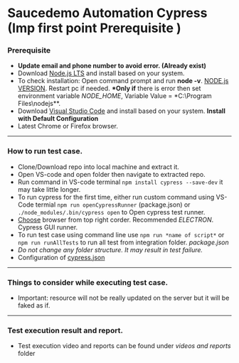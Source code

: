 # Saucedemo Automation Cypress (Imp first point Prerequisite )

### Prerequisite

- **Update email and phone number to avoid error. (Already exist)**
- Download [Node.js LTS](https://nodejs.org/en/) and install based on your system.
- To check installation: Open command prompt and run **node -v**. [NODE.js VERSION](https://ibb.co/tZy3X2b). Restart pc if needed. **\*Only if** there is error then set environment variable _NODE_HOME_, Variable Value = \*C:\Program Files\nodejs\*\*.
- Download [Visual Studio Code](https://code.visualstudio.com/Download) and install based on your system. **Install with Default Configuration**
- Latest Chrome or Firefox browser.

---

### How to run test case.

- Clone/Download repo into local machine and extract it.
- Open VS-code and open folder then navigate to extracted repo.
- Run command in VS-code terminal `npm install cypress --save-dev` it may take little longer.
- To run cypress for the first time, either run custom command using VS-Code termial `npm run openCypressRunner` (package.json) or `./node_modules/.bin/cypress open` to Open cypress test runner.
- [Choose](https://ibb.co/HDHL3tF) browser from top right corder. Recommended _ELECTRON_. Cypress GUI runner.
- To run test case using command line use `npm run *name of script*` or `npm run runAllTests` to run all test from integration folder. _package.json_
- _Do not change any folder structure. It may result in test failure._
- Configuration of [cypress.json](https://docs.cypress.io/guides/references/configuration#cypress-json)

---

### Things to consider while executing test case.

- Important: resource will not be really updated on the server but it will be faked as if.

---

### Test execution result and report.

- Test execution video and reports can be found under _videos and reports_ folder
